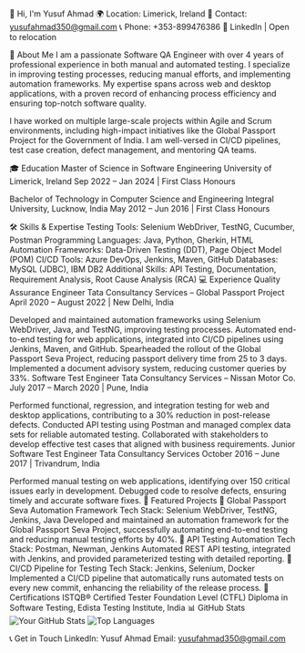 👋 Hi, I'm Yusuf Ahmad
🌍 Location: Limerick, Ireland
📧 Contact: yusufahmad350@gmail.com
📞 Phone: +353-899476386
💼 LinkedIn | Open to relocation

🚀 About Me
I am a passionate Software QA Engineer with over 4 years of professional experience in both manual and automated testing. I specialize in improving testing processes, reducing manual efforts, and implementing automation frameworks. My expertise spans across web and desktop applications, with a proven record of enhancing process efficiency and ensuring top-notch software quality.

I have worked on multiple large-scale projects within Agile and Scrum environments, including high-impact initiatives like the Global Passport Project for the Government of India. I am well-versed in CI/CD pipelines, test case creation, defect management, and mentoring QA teams.

🎓 Education
Master of Science in Software Engineering
University of Limerick, Ireland
Sep 2022 – Jan 2024 | First Class Honours

Bachelor of Technology in Computer Science and Engineering
Integral University, Lucknow, India
May 2012 – Jun 2016 | First Class Honours

🛠️ Skills & Expertise
Testing Tools: Selenium WebDriver, TestNG, Cucumber, Postman
Programming Languages: Java, Python, Gherkin, HTML
Automation Frameworks: Data-Driven Testing (DDT), Page Object Model (POM)
CI/CD Tools: Azure DevOps, Jenkins, Maven, GitHub
Databases: MySQL (JDBC), IBM DB2
Additional Skills: API Testing, Documentation, Requirement Analysis, Root Cause Analysis (RCA)
💻 Experience
Quality Assurance Engineer
Tata Consultancy Services – Global Passport Project
April 2020 – August 2022 | New Delhi, India

Developed and maintained automation frameworks using Selenium WebDriver, Java, and TestNG, improving testing processes.
Automated end-to-end testing for web applications, integrated into CI/CD pipelines using Jenkins, Maven, and GitHub.
Spearheaded the rollout of the Global Passport Seva Project, reducing passport delivery time from 25 to 3 days.
Implemented a document advisory system, reducing customer queries by 33%.
Software Test Engineer
Tata Consultancy Services – Nissan Motor Co.
July 2017 – March 2020 | Pune, India

Performed functional, regression, and integration testing for web and desktop applications, contributing to a 30% reduction in post-release defects.
Conducted API testing using Postman and managed complex data sets for reliable automated testing.
Collaborated with stakeholders to develop effective test cases that aligned with business requirements.
Junior Software Test Engineer
Tata Consultancy Services
October 2016 – June 2017 | Trivandrum, India

Performed manual testing on web applications, identifying over 150 critical issues early in development.
Debugged code to resolve defects, ensuring timely and accurate software fixes.
📂 Featured Projects
🔗 Global Passport Seva Automation Framework
Tech Stack: Selenium WebDriver, TestNG, Jenkins, Java
Developed and maintained an automation framework for the Global Passport Seva Project, successfully automating end-to-end testing and reducing manual testing efforts by 40%.
🔗 API Testing Automation
Tech Stack: Postman, Newman, Jenkins
Automated REST API testing, integrated with Jenkins, and provided parameterized testing with detailed reporting.
🔗 CI/CD Pipeline for Testing
Tech Stack: Jenkins, Selenium, Docker
Implemented a CI/CD pipeline that automatically runs automated tests on every new commit, enhancing the reliability of the release process.
📜 Certifications
ISTQB® Certified Tester Foundation Level (CTFL)
Diploma in Software Testing, Edista Testing Institute, India
📊 GitHub Stats
![Your GitHub Stats](https://github-readme-stats.vercel.app/api?username=yourusername&show_icons=true&theme=radical)
![Top Languages](https://github-readme-stats.vercel.app/api/top-langs/?username=yourusername&layout=compact&theme=radical)



📞 Get in Touch
LinkedIn: Yusuf Ahmad
Email: yusufahmad350@gmail.com
